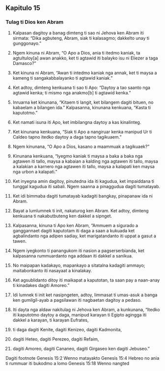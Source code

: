 Kapitulo 15
-----------

### Tulag ti Dios ken Abram

1. Kalpasan dagitoy a banag dimteng ti sao ni Jehova ken Abram iti sirmata: “Dika agbuteng, Abram, siak ti kalasagmo; dakkelto unay ti gunggonayo.”
2. Ngem kinuna ni Abram, “O Apo a Dios, ania ti itedmo kaniak, ta agtultuloy[a] awan anakko, ket ti agtawid iti balayko isu ni Eliezer a taga Damasco?”
3. Ket kinuna ni Abram, “Awan ti intedmo kaniak nga annak, ket ti maysa a kameng ti sangakabbalayanko ti agtawid kaniak.”
4. Ket adtoy, dimteng kenkuana ti sao ti Apo: “Daytoy a tao saanto nga agtawid kenka; ti mismo nga anakmo[b] ti agtawid kenka.”
5. Inruarna ket kinunana, “Kitaem ti langit, ket bilangem dagiti bituen, no kabaelam a bilangen ida.” Kalpasanna, kinunana kenkuana, “Kasta ti kaputotmo.”
6. Ket namati isuna iti Apo, ket imbilangna daytoy a kas kinalinteg.

7. Ket kinunana kenkuana, “Siak ti Apo a nangiruar kenka manipud Ur ti Caldeo tapno itedko daytoy a daga tapno tagikuaem.”
8. Ngem kinunana, “O Apo a Dios, kasano a maammuak a tagikuaek?”
9. Kinunana kenkuana, “Iyegmo kaniak ti maysa a baka a baka nga agtawen iti tallo, maysa a kabaian a kalding nga agtawen iti tallo, maysa a kalakian a karnero nga agtawen iti tallo, maysa a kalapati ken maysa nga urbon a kalapati.”
10. Ket inyegna amin dagitoy, pinutedna ida iti kagudua, ket impaiddana ti tunggal kagudua iti sabali. Ngem saanna a pinaggudua dagiti tumatayab.
11. Ket idi bimmaba dagiti tumatayab kadagiti bangkay, pinapanaw ida ni Abram.

12. Bayat a lumlumnek ti init, nakaturog ken Abram. Ket adtoy, dimteng kenkuana ti nakabutbuteng ken dakkel a sipnget.
13. Kalpasanna, kinuna ti Apo ken Abram, “Ammuem a sigurado a ganggannaet dagiti kaputotam iti daga a saan a kukuada ket agbalindanto nga adipen sadiay, ket marigatandanto iti uppat a gasut a tawen.
14. Ngem iyegkonto ti panangukom iti nasion a pagserserbianda, ket kalpasanna rummuardanto nga addaan iti dakkel a sanikua.
15. No maipapan kadakayo, mapankayo a sitatalna kadagiti ammayo; maitabonkanto iti nasayaat a kinalakay.
16. Ket agsublidanto ditoy iti maikapat a kaputotan, ta saan pay a naan-anay ti kinadakes dagiti Amoreo.”

17. Idi lumnek ti init ket nasipngeten, adtoy, limmasat ti umas-asuk a banga ken gumilgil-ayab a pagsilawan iti nagbaetan dagitoy a pedaso.
18. Iti dayta nga aldaw nakitulag ni Jehova ken Abram, a kunkunana, “Itedko iti kaputotmo daytoy a daga, manipud karayan ti Egipto agingga iti dakkel a karayan, ti karayan Eufrates,
19. ti daga dagiti Kenite, dagiti Kenizeo, dagiti Kadmonita,
20. dagiti Heteo, dagiti Perezeo, dagiti Refaim,
21. dagiti Amoreo, dagiti Cananeo, dagiti Girgaseo ken dagiti Jebuseo.”

Dagiti footnote
Genesis 15:2 Wenno matayakto
Genesis 15:4 Hebreo no ania ti rummuar iti bukodmo a lomo
Genesis 15:18 Wenno nangted
